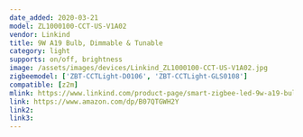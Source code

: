 ```yaml
---
date_added: 2020-03-21
model: ZL1000100-CCT-US-V1A02 
vendor: Linkind
title: 9W A19 Bulb, Dimmable & Tunable
category: light
supports: on/off, brightness
image: /assets/images/devices/Linkind_ZL1000100-CCT-US-V1A02.jpg
zigbeemodel: ['ZBT-CCTLight-D0106', 'ZBT-CCTLight-GLS0108']
compatible: [z2m]
mlink: https://www.linkind.com/product-page/smart-zigbee-led-9w-a19-bulb-dimmable-tunable-hub-required-alexa-control
link: https://www.amazon.com/dp/B07QTGWH2Y
link2: 
link3: 
---
```

